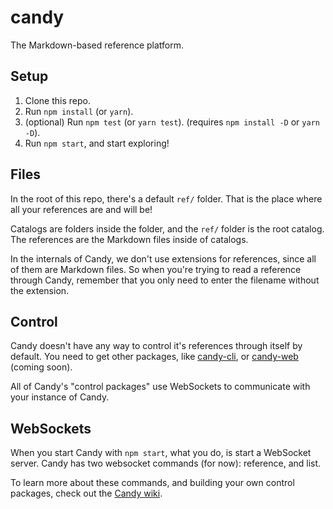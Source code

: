 # candy
The Markdown-based reference platform.

## Setup

 1. Clone this repo.
 2. Run `npm install` (or `yarn`).
 3. (optional) Run `npm test` (or `yarn test`). (requires `npm install -D` or `yarn -D`).
 4. Run `npm start`, and start exploring!

## Files

In the root of this repo, there's a default `ref/` folder. That is the place where all your references are and will be!

Catalogs are folders inside the folder, and the `ref/` folder is the root catalog. The references are the Markdown files inside of catalogs.

In the internals of Candy, we don't use extensions for references, since all of them are Markdown files. So when you're trying to read a reference through Candy, remember that you only need to enter the filename without the extension.

## Control

Candy doesn't have any way to control it's references through itself by default. You need to get other packages, like [candy-cli](https://github.com/moriczgergo/candy-cli), or [candy-web](#) (coming soon).

All of Candy's "control packages" use WebSockets to communicate with your instance of Candy.

## WebSockets

When you start Candy with `npm start`, what you do, is start a WebSocket server. Candy has two websocket commands (for now): reference, and list.

To learn more about these commands, and building your own control packages, check out the [Candy wiki](https://github.com/moriczgergo/candy/wiki).